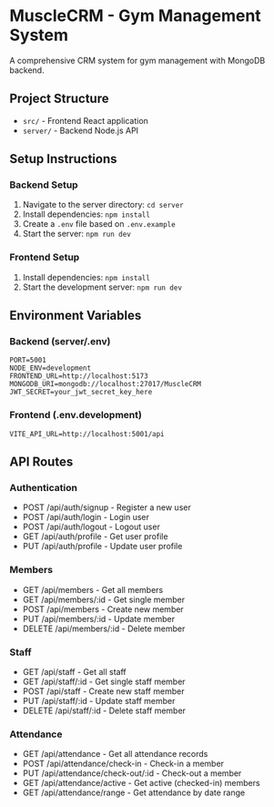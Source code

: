 
# MuscleCRM - Gym Management System

A comprehensive CRM system for gym management with MongoDB backend.

## Project Structure

- `src/` - Frontend React application
- `server/` - Backend Node.js API

## Setup Instructions

### Backend Setup

1. Navigate to the server directory: `cd server`
2. Install dependencies: `npm install`
3. Create a `.env` file based on `.env.example`
4. Start the server: `npm run dev`

### Frontend Setup

1. Install dependencies: `npm install`
2. Start the development server: `npm run dev`

## Environment Variables

### Backend (server/.env)
```
PORT=5001
NODE_ENV=development
FRONTEND_URL=http://localhost:5173
MONGODB_URI=mongodb://localhost:27017/MuscleCRM
JWT_SECRET=your_jwt_secret_key_here
```

### Frontend (.env.development)
```
VITE_API_URL=http://localhost:5001/api
```

## API Routes

### Authentication
- POST /api/auth/signup - Register a new user
- POST /api/auth/login - Login user
- POST /api/auth/logout - Logout user
- GET /api/auth/profile - Get user profile
- PUT /api/auth/profile - Update user profile

### Members
- GET /api/members - Get all members
- GET /api/members/:id - Get single member
- POST /api/members - Create new member
- PUT /api/members/:id - Update member
- DELETE /api/members/:id - Delete member

### Staff
- GET /api/staff - Get all staff
- GET /api/staff/:id - Get single staff member
- POST /api/staff - Create new staff member
- PUT /api/staff/:id - Update staff member
- DELETE /api/staff/:id - Delete staff member

### Attendance
- GET /api/attendance - Get all attendance records
- POST /api/attendance/check-in - Check-in a member
- PUT /api/attendance/check-out/:id - Check-out a member
- GET /api/attendance/active - Get active (checked-in) members
- GET /api/attendance/range - Get attendance by date range
